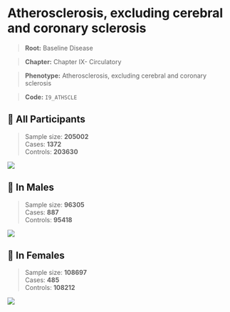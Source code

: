 # Atherosclerosis, excluding cerebral and coronary sclerosis

> **Root:** Baseline Disease  

> **Chapter:** Chapter IX- Circulatory  

> **Phenotype:** Atherosclerosis, excluding cerebral and coronary sclerosis  

> **Code:** `I9_ATHSCLE`

## 🧪 All Participants  
> Sample size: **205002**  
> Cases: **1372**  
> Controls: **203630**
<img src="/Disease/Figures/ALL/Incidence/I9_ATHSCLE.png"/>
<CsvTable src="/Disease_Data/ALL/Incidence/COX_I9_ATHSCLE.csv" label="🔍 View full results" />

## 👨 In Males  
> Sample size: **96305**  
> Cases: **887**  
> Controls: **95418**
<img src="/Disease/Figures/Male/Incidence/I9_ATHSCLE.png"/>
<CsvTable src="/Disease_Data/Male/Incidence/COX_I9_ATHSCLE.csv" label="🔍 View full results" />

## 👩 In Females  
> Sample size: **108697**  
> Cases: **485**  
> Controls: **108212**
<img src="/Disease/Figures/Female/Incidence/I9_ATHSCLE.png"/>
<CsvTable src="/Disease_Data/Female/Incidence/COX_I9_ATHSCLE.csv" label="🔍 View full results" />
